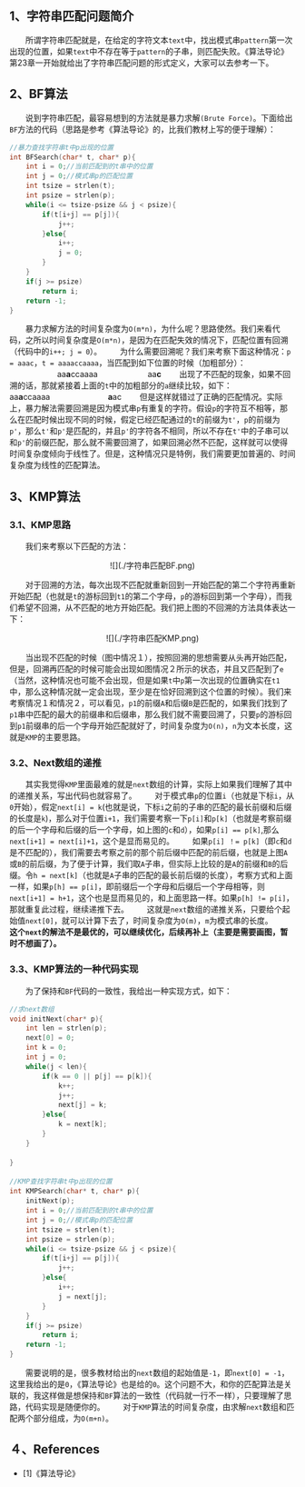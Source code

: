## 1、字符串匹配问题简介
&emsp;&emsp;所谓字符串匹配就是，在给定的字符文本`text`中，找出模式串`pattern`第一次出现的位置，如果`text`中不存在等于`pattern`的子串，则匹配失败。《算法导论》第23章一开始就给出了字符串匹配问题的形式定义，大家可以去参考一下。
## 2、BF算法
&emsp;&emsp;说到字符串匹配，最容易想到的方法就是暴力求解`(Brute Force)`。下面给出`BF`方法的代码（思路是参考《算法导论》的，比我们教材上写的便于理解）：
``` cpp
//暴力查找字符串t中p出现的位置
int BFSearch(char* t, char* p){
    int i = 0;//当前匹配到的t串中的位置
    int j = 0;//模式串p的匹配位置
    int tsize = strlen(t);
    int psize = strlen(p);
    while(i <= tsize-psize && j < psize){
        if(t[i+j] == p[j]){
            j++;
        }else{
            i++;
            j = 0;
        }
    }
    if(j >= psize)
        return i;
    return -1;
}

```
&emsp;&emsp;暴力求解方法的时间复杂度为`O(m*n)`，为什么呢？思路使然。我们来看代码，之所以时间复杂度是`O(m*n)`，是因为在匹配失效的情况下，匹配位置有回溯（代码中的`i++; j = 0`）。
&emsp;&emsp;为什么需要回溯呢？我们来考察下面这种情况：`p = aaac`，`t = aaaaccaaaa`，当匹配到如下位置的时候（加粗部分）：
&emsp;&emsp;&emsp;&emsp;&emsp;&emsp;aa**a**ccaaaa
&emsp;&emsp;&emsp;&emsp;&emsp;&emsp;aa**c**
&emsp;&emsp;出现了不匹配的现象，如果不回溯的话，那就紧接着上面的`t`中的加粗部分的`a`继续比较，如下：
&emsp;&emsp;&emsp;&emsp;&emsp;&emsp;aa**a**ccaaaa
&emsp;&emsp;&emsp;&emsp;&emsp;&emsp;&emsp;**a**ac
&emsp;&emsp;但是这样就错过了正确的匹配情况。实际上，暴力解法需要回溯是因为模式串`p`有重复的字符。假设`p`的字符互不相等，那么在匹配时候出现不同的时候，假定已经匹配通过的`t`的前缀为`t'`，`p`的前缀为`p'`，那么`t'`和`p'`是匹配的，并且`p'`的字符各不相同，所以不存在`t'`中的子串可以和`p'`的前缀匹配，那么就不需要回溯了，如果回溯必然不匹配，这样就可以使得时间复杂度倾向于线性了。但是，这种情况只是特例，我们需要更加普遍的、时间复杂度为线性的匹配算法。

## 3、KMP算法
### 3.1、KMP思路
&emsp;&emsp;我们来考察以下匹配的方法：
<div align = "center">![](./字符串匹配BF.png)</div>

&emsp;&emsp;对于回溯的方法，每次出现不匹配就重新回到一开始匹配的第二个字符再重新开始匹配（也就是`t`的游标回到`t1`的第二个字母，`p`的游标回到第一个字母），而我们希望不回溯，从不匹配的地方开始匹配。我们把上图的不回溯的方法具体表达一下：
<div align = "center">![](./字符串匹配KMP.png)</div>

&emsp;&emsp;当出现不匹配的时候（图中情况１），按照回溯的思想需要从头再开始匹配，但是，回溯再匹配的时候可能会出现如图情况２所示的状态，并且又匹配到了`e`（当然，这种情况也可能不会出现，但是如果`t`中`p`第一次出现的位置确实在`t1`中，那么这种情况就一定会出现，至少是在恰好回溯到这个位置的时候）。我们来考察情况１和情况２，可以看见，`p1`的前缀`A`和后缀`B`是匹配的，如果我们找到了`p1`串中匹配的最大的前缀串和后缀串，那么我们就不需要回溯了，只要`p`的游标回到`p1`前缀串的后一个字母开始匹配就好了，时间复杂度为`O(n)`，`n`为文本长度，这就是`KMP`的主要思路。

### 3.2、Next数组的递推
&emsp;&emsp;其实我觉得`KMP`里面最难的就是`next`数组的计算，实际上如果我们理解了其中的递推关系，写出代码也就容易了。
&emsp;&emsp;对于模式串`p`的位置`i`（也就是下标`i`，从`0`开始），假定`next[i] = k`(也就是说，下标`i`之前的子串的匹配的最长前缀和后缀的长度是`k`)，那么对于位置`i+1`，我们需要考察一下`p[i]`和`p[k]`（也就是考察前缀的后一个字母和后缀的后一个字母，如上图的`c`和`d`），如果`p[i] == p[k]`,那么`next[i+1] = next[i]+1`，这个是显而易见的。
&emsp;&emsp;如果`p[i] ！= p[k]`（即`c`和`d`是不匹配的），我们需要去考察之前的那个前后缀中匹配的前后缀，也就是上图`A`或`B`的前后缀，为了便于计算，我们取`A`子串，但实际上比较的是`A`的前缀和`B`的后缀。令`h = next[k]`（也就是`A`子串的匹配的最长前后缀的长度），考察方式和上面一样，如果`p[h] == p[i]`，即前缀后一个字母和后缀后一个字母相等，则`next[i+1] = h+1`，这个也是显而易见的，和上面思路一样。如果`p[h] != p[i]`，那就重复此过程，继续递推下去。
&emsp;&emsp;这就是`next`数组的递推关系，只要给个起始值`next[0]`，就可以计算下去了，时间复杂度为`O(m)`，`m`为模式串的长度。
&emsp;&emsp;**这个`next`的解法不是最优的，可以继续优化，后续再补上（主要是需要画图，暂时不想画了）。**

### 3.3、KMP算法的一种代码实现
&emsp;&emsp;为了保持和`BF`代码的一致性，我给出一种实现方式，如下：
``` cpp
//求next数组
void initNext(char* p){
    int len = strlen(p);
    next[0] = 0;
    int k = 0;
    int j = 0;
    while(j < len){
        if(k == 0 || p[j] == p[k]){
            k++;
            j++;
            next[j] = k;
        }else{
            k = next[k];
        }
    }

}

//KMP查找字符串t中p出现的位置
int KMPSearch(char* t, char* p){
    initNext(p);
    int i = 0;//当前匹配到的t串中的位置
    int j = 0;//模式串p的匹配位置
    int tsize = strlen(t);
    int psize = strlen(p);
    while(i <= tsize-psize && j < psize){
        if(t[i+j] == p[j]){
            j++;
        }else{
            i++;
            j = next[j];
        }
    }
    if(j >= psize)
        return i;
    return -1;
}
```
&emsp;&emsp;需要说明的是，很多教材给出的`next`数组的起始值是`-1`，即`next[0] = -1`，这里我给出的是`0`，《算法导论》也是给的`0`。这个问题不大，和你的匹配算法是关联的，我这样做是想保持和`BF`算法的一致性（代码就一行不一样），只要理解了思路，代码实现是随便你的。
&emsp;&emsp;对于`KMP`算法的时间复杂度，由求解`next`数组和匹配两个部分组成，为`O(m+n)`。
## ４、References
* [1]《算法导论》